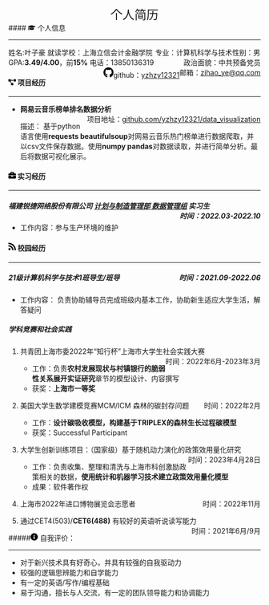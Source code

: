 <center><font Size=5 style="margin-top:10px;">个人简历</font></center>
#### <img src="assets/graduation-cap-solid.svg" width="15px"> 个人信息

---

<span style="float:right"><img src="assets/selfie1.jpg" style="zoom:4%;float=right;"  /></span>姓名:叶子豪<span style="float:right">性别：男</span> 
就读学校：上海立信会计金融学院    <span style="float:right">专业：计算机科学与技术</span> 
GPA:**3.49/4.00**，前**15%**  <span style="float:right">政治面貌：中共预备党员</span>
电话：13850136319<span style="float:right">邮箱：zihao_ye@qq.com </span>
<span style="float:right"><img src="assets/github-brands.svg" width="20px">github：[yzhzy12321](https://github.com/yzhzy12321)</span>


#### <img src="assets/project-diagram-solid.svg" width="15px"> 项目经历

---

- **网易云音乐榜单排名数据分析**        <span style="float:right">项目地址：[github.com/yzhzy12321/data_visualization](https://github.com/yzhzy12321/data_visualization)</span>

  描述： 基于python语言使用**requests beautifulsoup**对网易云音乐热门榜单进行数据爬取，并以csv文件保存数据。使用**numpy pandas**对数据读取，并进行简单分析。最后将数据可视化展示。


#### <img src="assets/briefcase-solid.svg" width="15px"> 实习经历

---


##### 福建锐捷网络股份有限公司      <u>计划与制造管理部 数据管理组</u>  实习生     <span style="float:right">时间：2022.03-2022.10</span>


- 工作内容：参与生产环境的维护


#### <img src="assets/rss-solid.svg" width="15px"> 校园经历 

---

##### 21级计算机科学与技术1班导生/班导        <span style="float:right">时间：2021.09-2022.06</span>

- 工作内容： 负责协助辅导员完成班级内基本工作，协助新生适应大学生活，解答疑问

##### 学科竞赛和社会实践 

1. 共青团上海市委2022年“知行杯”上海市大学生社会实践大赛   <span style="float:right">时间：2022年6月-2023年3月</span>

   -  工作：负责**农村发展现状与村镇银行的脆弱性关系展开实证研究**章节的模型设计、内容撰写
   -  获奖：**上海市一等奖**


2. 美国大学生数学建模竞赛MCM/ICM  森林的碳封存问题    <span style="float:right">时间：2022年2月</span>

   - 工作：**设计碳吸收模型，构建基于TRIPLEX的森林生长过程碳模型**
   - 获奖：Successful Participant
3. 大学生创新训练项目：（国家级）基于随机动力演化的政策效用量化研究  <span style="float:right">时间：2023年4月28日</span>
   - 工作：负责收集、整理和清洗与上海市科创激励政策相关的数据，**使用统计和机器学习技术建立政策效用量化模型**
   - 成果：软件著作权
4. 上海市2022年进口博物展览会志愿者 <span style="float:right">时间：2022年11月</span>
5. 通过CET4(503)/**CET6(488)**  有较好的英语听说读写能力<span style="float:right">时间：2021年6月/9月</span>

#####<img src="assets/info-circle-solid.svg" width="15px"> 自我评价：

***

- 对于新兴技术具有好奇心，并具有较强的自我驱动力
- 较强的逻辑思辨能力和自学能力
- 有一定的英语/写作/编程基础
- 易于沟通，擅长与人交流，有一定的团队领导能力和协调能力

